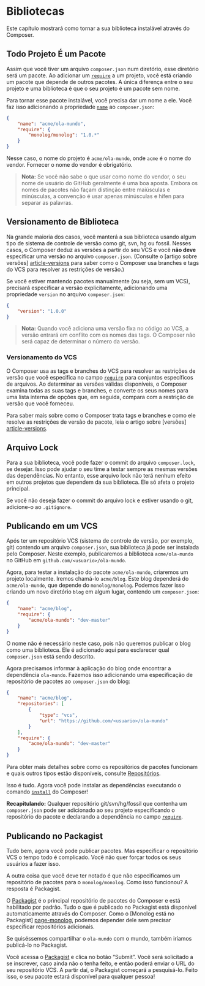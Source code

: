 # Bibliotecas

Este capítulo mostrará como tornar a sua biblioteca instalável através do
Composer.

## Todo Projeto É um Pacote

Assim que você tiver um arquivo `composer.json` num diretório, esse diretório
será um pacote. Ao adicionar um [`require`][book-require] a um projeto, você
está criando um pacote que depende de outros pacotes. A única diferença entre o
seu projeto e uma biblioteca é que o seu projeto é um pacote sem nome.

Para tornar esse pacote instalável, você precisa dar um nome a ele. Você faz
isso adicionando a propriedade [`name`][book-name] ao `composer.json`:

```json
{
    "name": "acme/ola-mundo",
    "require": {
        "monolog/monolog": "1.0.*"
    }
}
```

Nesse caso, o nome do projeto é `acme/ola-mundo`, onde `acme` é o nome do
vendor. Fornecer o nome do vendor é obrigatório.

> **Nota:** Se você não sabe o que usar como nome do vendor, o seu nome de
> usuário do GitHub geralmente é uma boa aposta. Embora os nomes de pacotes não
> façam distinção entre maiúsculas e minúsculas, a convenção é usar apenas
> minúsculas e hífen para separar as palavras.

## Versionamento de Biblioteca

Na grande maioria dos casos, você manterá a sua biblioteca usando algum tipo de
sistema de controle de versão como git, svn, hg ou fossil. Nesses casos, o
Composer deduz as versões a partir do seu VCS e você **não deve** especificar
uma versão no arquivo `composer.json`. (Consulte o [artigo sobre versões]
[article-versions] para saber como o Composer usa branches e tags do VCS para
resolver as restrições de versão.)

Se você estiver mantendo pacotes manualmente (ou seja, sem um VCS), precisará
especificar a versão explicitamente, adicionando uma propriedade `version` no
arquivo `composer.json`:

```json
{
    "version": "1.0.0"
}
```

> **Nota:** Quando você adiciona uma versão fixa no código ao VCS, a versão
> entrará em conflito com os nomes das tags. O Composer não será capaz de
> determinar o número da versão.

### Versionamento do VCS

O Composer usa as tags e branches do VCS para resolver as restrições de versão
que você especifica no campo [`require`][book-require] para conjuntos
específicos de arquivos. Ao determinar as versões válidas disponíveis, o
Composer examina todas as suas tags e branches, e converte os seus nomes para
uma lista interna de opções que, em seguida, compara com a restrição de versão
que você forneceu.

Para saber mais sobre como o Composer trata tags e branches e como ele resolve
as restrições de versão de pacote, leia o artigo sobre [versões]
[article-versions].

## Arquivo Lock

Para a sua biblioteca, você pode fazer o commit do arquivo `composer.lock`, se
desejar. Isso pode ajudar o seu time a testar sempre as mesmas versões das
dependências. No entanto, esse arquivo lock não terá nenhum efeito em outros
projetos que dependem da sua biblioteca. Ele só afeta o projeto principal.

Se você não deseja fazer o commit do arquivo lock e estiver usando o git,
adicione-o ao `.gitignore`.

## Publicando em um VCS

Após ter um repositório VCS (sistema de controle de versão, por exemplo, git)
contendo um arquivo `composer.json`, sua biblioteca já pode ser instalada pelo
Composer. Neste exemplo, publicaremos a biblioteca `acme/ola-mundo` no GitHub em
`github.com/<usuario>/ola-mundo`.

Agora, para testar a instalação do pacote `acme/ola-mundo`, criaremos um projeto
localmente. Iremos chamá-lo `acme/blog`. Este blog dependerá do
`acme/ola-mundo`, que depende do `monolog/monolog`. Podemos fazer isso criando
um novo diretório `blog` em algum lugar, contendo um `composer.json`:

```json
{
    "name": "acme/blog",
    "require": {
        "acme/ola-mundo": "dev-master"
    }
}
```

O nome não é necessário neste caso, pois não queremos publicar o blog como uma
biblioteca. Ele é adicionado aqui para esclarecer qual `composer.json` está
sendo descrito.

Agora precisamos informar à aplicação do blog onde encontrar a dependência
`ola-mundo`. Fazemos isso adicionando uma especificação de repositório de
pacotes ao `composer.json` do blog:

```json
{
    "name": "acme/blog",
    "repositories": [
        {
            "type": "vcs",
            "url": "https://github.com/<usuario>/ola-mundo"
        }
    ],
    "require": {
        "acme/ola-mundo": "dev-master"
    }
}
```

Para obter mais detalhes sobre como os repositórios de pacotes funcionam e quais
outros tipos estão disponíveis, consulte [Repositórios][book-repos].

Isso é tudo. Agora você pode instalar as dependências executando o comando
[`install`][book-install] do Composer!

**Recapitulando:** Qualquer repositório git/svn/hg/fossil que contenha um
`composer.json` pode ser adicionado ao seu projeto especificando o repositório
do pacote e declarando a dependência no campo [`require`][book-require].

## Publicando no Packagist

Tudo bem, agora você pode publicar pacotes. Mas especificar o repositório VCS o
tempo todo é complicado. Você não quer forçar todos os seus usuários a fazer
isso.

A outra coisa que você deve ter notado é que não especificamos um repositório de
pacotes para o `monolog/monolog`. Como isso funcionou? A resposta é Packagist.

O [Packagist][page-packagist] é o principal repositório de pacotes do Composer e
está habilitado por padrão. Tudo o que é publicado no Packagist está disponível
automaticamente através do Composer. Como o [Monolog está no Packagist]
[page-monolog], podemos depender dele sem precisar especificar repositórios
adicionais.

Se quiséssemos compartilhar o `ola-mundo` com o mundo, também iríamos publicá-lo
no Packagist.

Você acessa o [Packagist][page-packagist] e clica no botão “Submit”. Você será
solicitado a se inscrever, caso ainda não o tenha feito, e então poderá enviar o
URL do seu repositório VCS. A partir daí, o Packagist começará a pesquisá-lo.
Feito isso, o seu pacote estará disponível para qualquer pessoa!

[article-versions]: artigos/versions.md
[book-install]: cli.md#install-i
[book-name]: esquema.md#name
[book-repos]: repositorios.md
[book-require]: esquema.md#require
[page-monolog]: https://packagist.org/packages/monolog/monolog
[page-packagist]: https://packagist.org/
